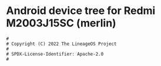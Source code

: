# Android device tree for Redmi M2003J15SC (merlin)

```
#
# Copyright (C) 2022 The LineageOS Project
#
# SPDX-License-Identifier: Apache-2.0
#
```
